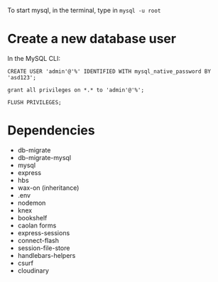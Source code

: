 To start mysql, in the terminal, type in `mysql -u root`

# Create a new database user
In the MySQL CLI:
```
CREATE USER 'admin'@'%' IDENTIFIED WITH mysql_native_password BY 'asd123';
```

```
grant all privileges on *.* to 'admin'@'%';
```

```
FLUSH PRIVILEGES;
```


# Dependencies
* db-migrate
* db-migrate-mysql
* mysql
* express
* hbs
* wax-on (inheritance)
* .env
* nodemon
* knex
* bookshelf
* caolan forms
* express-sessions
* connect-flash
* session-file-store
* handlebars-helpers
* csurf
* cloudinary 